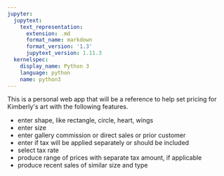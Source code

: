 ```yaml
---
jupyter:
  jupytext:
    text_representation:
      extension: .md
      format_name: markdown
      format_version: '1.3'
      jupytext_version: 1.11.3
  kernelspec:
    display_name: Python 3
    language: python
    name: python3
---
```


This is a personal web app that will be a reference to help set pricing for Kimberly's art with the following features.
* enter shape, like rectangle, circle, heart, wings
* enter size
* enter gallery commission or direct sales or prior customer
* enter if tax will be applied separately or should be included
* select tax rate
* produce range of prices with separate tax amount, if applicable
* produce recent sales of similar size and type
